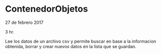 # ContenedorObjetos
27 de febrero 2017

3 hr.

Lee los datos de un archivo csv y permite buscar en base a la informacion obtenida, borrar y crear nuevos datos en la lista que se guardan.
